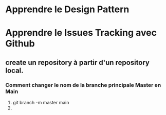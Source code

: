 # Apprendre le Design Pattern

# Apprendre le Issues Tracking avec Github

## create un repository à partir d'un repository local.
### Comment changer le nom de la branche principale Master en Main

1. git branch -m master main
2. 
